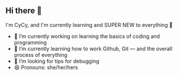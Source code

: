 ## Hi there 👋
I'm CyCy, and I'm currently learning and SUPER NEW to everything 🖤

- 🔭 I’m currently working on learning the basics of coding and programming
- 🌱 I’m currently learning how to work Github, Git ― and the overall process of everything
- 🤔 I’m looking for tips for debugging
- 😄 Pronouns: she/her/hers

<!--
**ccasalme/CCasalme** is a ✨ _special_ ✨ repository because its `README.md` (this file) appears on your GitHub profile.

Here are some ideas to get you started:

- 🔭 I’m currently working on ...
- 🌱 I’m currently learning ...
- 👯 I’m looking to collaborate on ...
- 🤔 I’m looking for help with ...
- 💬 Ask me about ...
- 📫 How to reach me: ...
- 😄 Pronouns: ...
- ⚡ Fun fact: ...
-->
